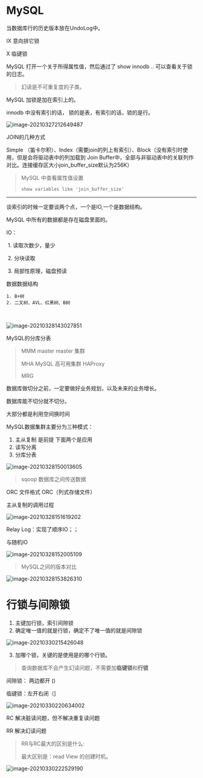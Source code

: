 # MySQL

当数据库行的历史版本放在UndoLog中。



IX 意向排它锁

X  临键锁

MySQL  打开一个关于所得属性值，然后通过了 show innodb .. 可以查看关于锁的日志。

> 幻读是不可重复度的子类。

MySQL  加锁是加在索引上的。

innodb 中没有索引的话， 锁的是表，有索引的话，锁的是行。

![image-20210327212649487](13_MySQL_MT.assets/image-20210327212649487.png)



JOIN的几种方式

Simple （笛卡尔积）、Index（需要join的列上有索引）、Block（没有索引时使用，但是会将驱动表中的列加载到 Join Buffer中，全部与非驱动表中的关联列作对比。连接缓存区大小join_buffer_size默认为256K）

> MySQL 中查看属性值设置  
>
> ```shell
> show variables like 'join_buffer_size'
> ```



----



谈索引的时候一定要谈两个点，一个是IO,一个是数据结构。

MySQL 中所有的数据都是存在磁盘里面的。

IO：

​	1. 读取次数少，量少

​	2. 分块读取

​	3. 局部性原理，磁盘预读

数据数据结构

	1. B+树
 	2. 二叉树、AVL、红黑树、B树 

​	 

![image-20210328143027851](13_MySQL_MT.assets/image-20210328143027851.png)



MySQL的分库分表

> MMM  master master 集群
>
> MHA   MySQL 高可用集群  HAProxy
>
> MRG   

数据库做切分之前，一定要做好业务规划，以及未来的业务增长。

数据库能不切分就不切分。

大部分都是利用空间换时间

MySQL数据集群主要分为三种模式：

1. 主从复制 是前提 下面两个是应用
2. 读写分离
3. 分库分表

![image-20210328150013605](13_MySQL_MT.assets/image-20210328150013605.png)

> sqoop  数据库之间传送数据

ORC 文件格式     ORC（列式存储文件）



主从复制的调用过程

![image-20210328151619202](13_MySQL_MT.assets/image-20210328151619202.png)



Relay Log：实现了顺序IO；；

与随机IO



![image-20210328152005109](13_MySQL_MT.assets/image-20210328152005109.png)



> MySQL之间的版本对比

![image-20210328153826310](13_MySQL_MT.assets/image-20210328153826310.png)



# 行锁与间隙锁

1. 主键加行锁，索引间隙锁
2. 确定唯一值的就是行锁，确定不了唯一值的就是间隙锁

![image-20210330215426048](13_MySQL_MT.assets/image-20210330215426048.png)

3. 加哪个锁，关键的是使用是的哪个行锁。

> 查询数据库不会产生幻读问题，不需要加**临键锁**和**行锁**

间隙锁： 两边都开 ()

临键锁：左开右闭（]

![image-20210330220634002](13_MySQL_MT.assets/image-20210330220634002.png)



RC 解决脏读问题，但不解决重复读问题

RR 解决幻读问题

> RR与RC最大的区别是什么:
>
> 最大区别是：read View 的创建时机。

![image-20210330222529190](13_MySQL_MT.assets/image-20210330222529190.png)
